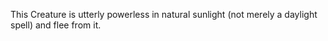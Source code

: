 This Creature is utterly powerless in natural sunlight (not merely a daylight spell) and flee from it.